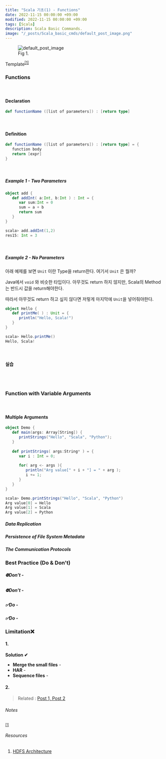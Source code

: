 ```yaml
---
title: "Scala 기초(1) - Functions"
date: 2022-11-15 00:00:00 +09:00
modified: 2022-11-15 00:00:00 +09:00
tags: [Scala]
description: Scala Basic Commands. 
image: "/_posts/Scala_basic_cmds/default_post_image.png"
---
```


<figure>
<img src="https://raw.githubusercontent.com/avoholo/avoholo.github.io/master/_posts/Template_concept-notes-detail/default_post_image.png" alt="default_post_image">
<figcaption>Fig 1. </figcaption>
</figure>




Template<sup id="medium">[[1]](#medium-ref)</sup>





### Functions

<hr style="height:20px; visibility:hidden;" />

#### Declaration

~~~scala
def functionName ([list of parameters]) : [return type]
~~~

<hr style="height:20px; visibility:hidden;" />

#### Definition

~~~scala
def functionName ([list of parameters]) : [return type] = {
   function body
   return [expr]
}
~~~

<hr style="height:20px; visibility:hidden;" />

##### Example 1 - Two Parameters

~~~scala
object add {
   def addInt( a:Int, b:Int ) : Int = {
      var sum:Int = 0
      sum = a + b
      return sum
   }
}

scala> add.addInt(1,2)
res15: Int = 3
~~~

<hr style="height:20px; visibility:hidden;" />

##### Example 2 - No Parameters

아래 예제를 보면 `Unit` 이란 Type을 return한다. 여기서 `Unit` 은 뭘까?

Java에서 `void` 와 비슷한 타입이다. 아무것도 return 하지 않지만, Scala의 Method는 반드시 값을 return해야한다.

따라서 아무것도 return 하고 싶지 않다면 저렇게 마지막에 `Unit`을 넣어줘야한다.

~~~scala
object Hello {
   def printMe( ) : Unit = {
      println("Hello, Scala!")
   }
}

scala> Hello.printMe()
Hello, Scala!
~~~




<hr style="height:20px; visibility:hidden;" />

#### 실습

~~~scala
~~~

<br>

### Function with Variable Arguments

<hr style="height:20px; visibility:hidden;" />

#### Multiple Arguments

~~~scala
object Demo {
   def main(args: Array[String]) {
      printStrings("Hello", "Scala", "Python");
   }
   
   def printStrings( args:String* ) = {
      var i : Int = 0;
      
      for( arg <- args ){
         println("Arg value[" + i + "] = " + arg );
         i += 1;
      }
   }
}

scala> Demo.printStrings("Hello", "Scala", "Python")
Arg value[0] = Hello
Arg value[1] = Scala
Arg value[2] = Python
~~~





##### Data Replication





##### Persistence of File System Metadata





##### The Communication Protocols





### Best Practice (Do & Don't)

##### &#9940;Don't - 

##### &#9940;Don't - 

##### &#9989;Do - 

##### &#9989;Do -



### Limitation&#10060;

#### 1. 



**Solution &#10004;** 

- **Merge the small files** - 
- **HAR** - 
- **Sequence files** -

#### 2. 



> Related :
> <a href="/concept-notes">Post 1, </a> 
> <a href="/concept-notes">Post 2</a> 




###### Notes
<small id="medium-ref"><sup>[[1]](#medium)</sup> </small>

###### Resources
1. [HDFS Architecture](https://hadoop.apache.org/docs/current/hadoop-project-dist/hadoop-hdfs/HdfsDesign.html)